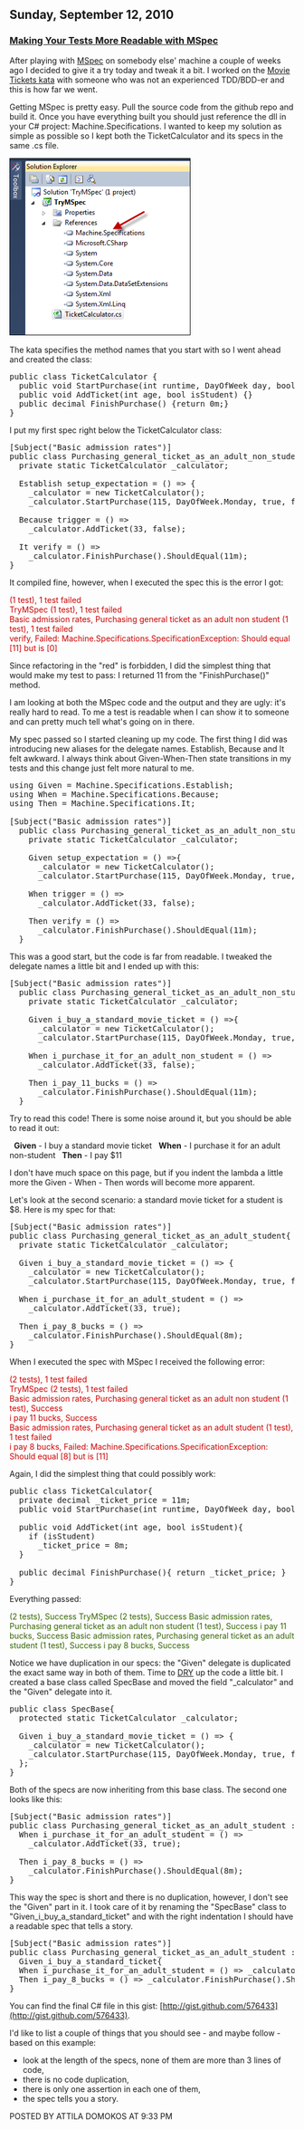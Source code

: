 ## Sunday, September 12, 2010

### [Making Your Tests More Readable with MSpec](http://www.adomokos.com/2010/09/making-your-tests-more-readable-with.html)

After playing with [MSpec](http://github.com/machine/machine.specifications) on somebody else' machine a couple of weeks ago I decided to give it a try today and tweak it a bit. I worked on the [Movie Tickets kata](http://codingkata.org/katas/unit/movie-tickets) with someone who was not an experienced TDD/BDD-er and this is how far we went.

Getting MSpec is pretty easy. Pull the source code from the github repo and build it. Once you have everything built you should just reference the dll in your C# project: Machine.Specifications.
I wanted to keep my solution as simple as possible so I kept both the TicketCalculator and its specs in the same .cs file.

![TryMSpecSolution.png](/resources/2010/09/TryMSpecSolution.png)

The kata specifies the method names that you start with so I went ahead and created the class:

<pre class="brush: csharp">public class TicketCalculator {
  public void StartPurchase(int runtime, DayOfWeek day, bool isParquet, bool is3D) {}
  public void AddTicket(int age, bool isStudent) {}
  public decimal FinishPurchase() {return 0m;}
}
</pre>

I put my first spec right below the TicketCalculator class:

<pre class="brush: csharp">[Subject("Basic admission rates")]
public class Purchasing_general_ticket_as_an_adult_non_student{
  private static TicketCalculator _calculator;

  Establish setup_expectation = () => {
    _calculator = new TicketCalculator();
    _calculator.StartPurchase(115, DayOfWeek.Monday, true, false);};

  Because trigger = () =>
    _calculator.AddTicket(33, false);

  It verify = () =>
    _calculator.FinishPurchase().ShouldEqual(11m);
}
</pre>

It compiled fine, however, when I executed the spec this is the error I got:

<div style="color: #CC0000"><trymspec>(1 test), 1 test failed<br/>
TryMSpec (1 test), 1 test failed<br/>
Basic admission rates, Purchasing general ticket as an adult non student (1 test), 1 test failed<br/>
verify, Failed: Machine.Specifications.SpecificationException: Should equal [11] but is [0]<br/>
</trymspec></div>


Since refactoring in the "red" is forbidden, I did the simplest thing that would make my test to pass: I returned 11 from the "FinishPurchase()" method.

I am looking at both the MSpec code and the output and they are ugly: it's really hard to read. To me a test is readable when I can show it to someone and can pretty much tell what's going on in there.

My spec passed so I started cleaning up my code. The first thing I did was introducing new aliases for the delegate names. Establish, Because and It felt awkward. I always think about Given-When-Then state transitions in my tests and this change just felt more natural to me.

<pre class="brush: csharp">using Given = Machine.Specifications.Establish;
using When = Machine.Specifications.Because;
using Then = Machine.Specifications.It;

[Subject("Basic admission rates")]
  public class Purchasing_general_ticket_as_an_adult_non_student{
    private static TicketCalculator _calculator;

    Given setup_expectation = () =>{
      _calculator = new TicketCalculator();
      _calculator.StartPurchase(115, DayOfWeek.Monday, true, false);};

    When trigger = () =>
      _calculator.AddTicket(33, false);

    Then verify = () =>
      _calculator.FinishPurchase().ShouldEqual(11m);
  }
</pre>

This was a good start, but the code is far from readable. I tweaked the delegate names a little bit and I ended up with this:

<pre class="brush: csharp">[Subject("Basic admission rates")]
  public class Purchasing_general_ticket_as_an_adult_non_student{
    private static TicketCalculator _calculator;

    Given i_buy_a_standard_movie_ticket = () =>{
      _calculator = new TicketCalculator();
      _calculator.StartPurchase(115, DayOfWeek.Monday, true, false);};

    When i_purchase_it_for_an_adult_non_student = () =>
      _calculator.AddTicket(33, false);

    Then i_pay_11_bucks = () =>
      _calculator.FinishPurchase().ShouldEqual(11m);
  }
</pre>

Try to read this code! There is some noise around it, but you should be able to read it out:

  <span style="font-weight: bold;">Given</span> - I buy a standard movie ticket
  <span style="font-weight: bold;">When</span> - I purchase it for an adult non-student
  <span style="font-weight: bold;">Then</span> - I pay $11

I don't have much space on this page, but if you indent the lambda a little more the Given - When - Then words will become more apparent.

Let's look at the second scenario: a standard movie ticket for a student is $8.
Here is my spec for that:

<pre class="brush: csharp">[Subject("Basic admission rates")]
public class Purchasing_general_ticket_as_an_adult_student{
  private static TicketCalculator _calculator;

  Given i_buy_a_standard_movie_ticket = () => {
    _calculator = new TicketCalculator();
    _calculator.StartPurchase(115, DayOfWeek.Monday, true, false);};

  When i_purchase_it_for_an_adult_student = () =>
    _calculator.AddTicket(33, true);

  Then i_pay_8_bucks = () =>
    _calculator.FinishPurchase().ShouldEqual(8m);
}
</pre>

When I executed the spec with MSpec I received the following error:

<div style="color: #CC0000"><trymspec>(2 tests), 1 test failed<br/>
TryMSpec (2 tests), 1 test failed<br/>
Basic admission rates, Purchasing general ticket as an adult non student (1 test), Success<br/>
i pay 11 bucks, Success<br/>
Basic admission rates, Purchasing general ticket as an adult student (1 test), 1 test failed<br/>
i pay 8 bucks, Failed: Machine.Specifications.SpecificationException: Should equal [8] but is [11]<br/>
</trymspec></div>


Again, I did the simplest thing that could possibly work:

<pre class="brush: csharp">public class TicketCalculator{
  private decimal _ticket_price = 11m;
  public void StartPurchase(int runtime, DayOfWeek day, bool isParquet, bool is3D) {}

  public void AddTicket(int age, bool isStudent){
    if (isStudent)
      _ticket_price = 8m;
  }

  public decimal FinishPurchase(){ return _ticket_price; }
}
</pre>

Everything passed:

<div style="color: #336600"><trymspec>(2 tests), Success
TryMSpec (2 tests), Success
Basic admission rates, Purchasing general ticket as an adult non student (1 test), Success
i pay 11 bucks, Success
Basic admission rates, Purchasing general ticket as an adult student (1 test), Success
i pay 8 bucks, Success
</trymspec></div>

Notice we have duplication in our specs: the "Given" delegate is duplicated the exact same way in both of them. Time to [DRY](http://en.wikipedia.org/wiki/Don't_repeat_yourself) up the code a little bit. I created a base class called SpecBase and moved the field "_calculator" and the "Given" delegate into it.

<pre class="brush: csharp">public class SpecBase{
  protected static TicketCalculator _calculator;

  Given i_buy_a_standard_movie_ticket = () => {
    _calculator = new TicketCalculator();
    _calculator.StartPurchase(115, DayOfWeek.Monday, true, false);
  };
}
</pre>

Both of the specs are now inheriting from this base class. The second one looks like this:

<pre class="brush: csharp">[Subject("Basic admission rates")]
public class Purchasing_general_ticket_as_an_adult_student : SpecBase{
  When i_purchase_it_for_an_adult_student = () =>
    _calculator.AddTicket(33, true);

  Then i_pay_8_bucks = () =>
    _calculator.FinishPurchase().ShouldEqual(8m);
}
</pre>

This way the spec is short and there is no duplication, however, I don't see the "Given" part in it. I took care of it by renaming the "SpecBase" class to "Given_i_buy_a_standard_ticket" and with the right indentation I should have a readable spec that tells a story.

<pre class="brush: csharp">[Subject("Basic admission rates")]
public class Purchasing_general_ticket_as_an_adult_student : 
  Given_i_buy_a_standard_ticket{
  When i_purchase_it_for_an_adult_student = () => _calculator.AddTicket(33, true);
  Then i_pay_8_bucks = () => _calculator.FinishPurchase().ShouldEqual(8m);
}
</pre>

You can find the final C# file in this gist: [http://gist.github.com/576433](http://gist.github.com/576433).

I'd like to list a couple of things that you should see - and maybe follow - based on this example:

*   look at the length of the specs, none of them are more than 3 lines of code,
*   there is no code duplication,
*   there is only one assertion in each one of them,
*   the spec tells you a story.


POSTED BY ATTILA DOMOKOS AT 9:33 PM
